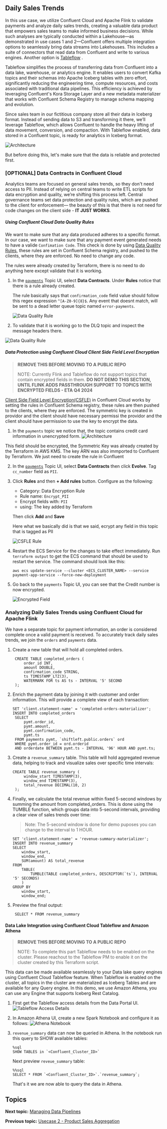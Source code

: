 
## Daily Sales Trends

In this use case, we utilize Confluent Cloud and Apache Flink to validate payments and analyze daily sales trends, creating a valuable data product that empowers sales teams to make informed business decisions. While such analyses are typically conducted within a Lakehouse—as demonstrated in use cases 1 and 2—Confluent offers multiple integration options to seamlessly bring data streams into Lakehouses. This includes a suite of connectors that read data from Confluent and write to various engines. Another option is [Tableflow](https://www.confluent.io/product/tableflow/) .

Tableflow simplifies the process of transferring data from Confluent into a data lake, warehouse, or analytics engine. It enables users to convert Kafka topics and their schemas into Apache Iceberg tables with zero effort, significantly reducing the engineering time, compute resources, and costs associated with traditional data pipelines. This efficiency is achieved by leveraging Confluent's Kora Storage Layer and a new metadata materializer that works with Confluent Schema Registry to manage schema mapping and evolution.

Since sales team in our fictitious company store all their data in Iceberg format. Instead of sending data to S3 and transforming it there, we’ll leverage Tableflow, which allows Confluent to handle the heavy lifting of data movement, conversion, and compaction. With Tableflow enabled, data stored in a Confluent topic, is ready for analytics in Iceberg format.

![Architecture](./assets/usecase3.png)


But before doing this, let's make sure that the data is reliable and protected first.

### **[OPTIONAL] Data Contracts in Confluent Cloud**

Analytics teams are focused on general sales trends, so they don't need access to PII. Instead of relying on central teams to write ETL scripts for data encryption and quality, we’re shifting this process left. Central governance teams set data protection and quality rules, which are pushed to the client for enforcement— the beauty of this is that there is not need for code changes on the client side - **IT JUST WORKS**.

##### **Using Confluent Cloud Data Quality Rules**

We want to make sure that any data produced adheres to a specific format. In our case, we want to make sure that any payment event generated needs to have a valide `Confimation Code`. This check is done by using [Data Quality Rules](https://docs.confluent.io/cloud/current/sr/fundamentals/data-contracts.html#data-quality-rules), these rules are set in Confluent Schema registry, and pushed to the clients, where they are enforced. No need to change any code.

The rules were already created by Terraform, there is no need to do anything here except validate that it is working.

1. In the [`payments`](https://confluent.cloud/go/topics) Topic UI, select **Data Contracts**. Under **Rules** notice that there is a rule already created.
   
   The rule basically says that `confirmation_code` field value should follow this regex expression `^[A-Z0-9]{8}$`. Any event that doesnt match, will be sent to a dead letter queue topic named `error-payments`.

   ![Data Quality Rule](./assets/usecase3_dqr.png)

2. To validate that it is working go to the DLQ topic and inspect the message headers there.
   
![Data Quality Rule](./assets/usecase3_msgdlq.png)


##### **Data Protection using Confluent Cloud Client Side Field Level Encryption**

>**REMOVE THIS BEFORE MOVING TO A PUBLIC REPO** 
>
>NOTE: Currently Flink and Tableflow do not support topics that contain encrypted fields in them. **DO NOT DEMO THIS SECTION, UNTIL FLINK ADDS PASSTHROUGH SUPPORT TO TOPICS WITH ENCRYPTED FIELDS - ETA Q4 2024**

[Client Side Field Level Encryption(CSFLE)](https://docs.confluent.io/cloud/current/security/encrypt/csfle/client-side.html) in Confluent Cloud works by setting the rules in Confluent Schema registry, these rules are then pushed to the clients, where they are enforced. The symmetric key is created in providor and the client should have necessary permissi the providor and the client should have permission to use the key to encrypt the data.

1. In the `payments` topic we notice that, the topic contains credit card information in unencrypted form.
    ![Architecture](./assets/usecase3_msg.png)

This field should be encrypted, the Symmetric Key was already created by the Terraform in AWS KMS. The key ARN was also immported to Confluent by Terraform. We just need to create the rule in Confluent
   
2. In the [`payments`](    
   https://confluent.cloud/go/topics) Topic UI, select **Data Contracts** then click **Evolve**. Tag `cc_number` field as `PII`.
   
2. Click **Rules** and then **+ Add rules** button. Configure as the following:
   * Category: Data Encryption Rule
   * Rule name: `Encrypt_PII`
   * Encrypt fields with: `PII`
   * using: The key added by Terraform
  
    Then click **Add** and **Save**

    Here what we basically did is that we said, ecrypt any field in this topic that is tagged as PII

    ![CSFLE Rule](./assets/usecase3_rule.png)
4. Restart the ECS Service for the changes to take effect immediately. Run ```terraform output``` to get the ECS command that should be used to restart the service. The command should look like this:
   ```
   aws ecs update-service --cluster <ECS_CLUSTER_NAME> --service payment-app-service --force-new-deployment
   ```
5. Go back to the `payments` Topic UI, you can see that the Credit number is now encrypted.

    ![Encrypted Field](./assets/usecase3_msgenc.png)


### **Analyzing Daily Sales Trends using Confluent Cloud for Apache Flink**


We have a separate topic for payment information, an order is considered complete once a valid payment is received. To accurately track daily sales trends, we join the ```orders``` and ```payments``` data.


1. Create a new table that will hold all completed orders.
   ```
    CREATE TABLE completed_orders (
        order_id INT,
        amount DOUBLE,
        confirmation_code STRING,
        ts TIMESTAMP_LTZ(3),
        WATERMARK FOR ts AS ts - INTERVAL '5' SECOND
    );
   ```
2. Enrich the payment data by joining it with customer and order information. This will provide a complete view of each transaction:
   ```
   SET 'client.statement-name' = 'completed-orders-materializer';
   INSERT INTO completed_orders
    SELECT 
        pymt.order_id,
        pymt.amount, 
        pymt.confirmation_code, 
        pymt.ts
    FROM payments pymt, `shiftleft.public.orders` ord 
    WHERE pymt.order_id = ord.orderid
    AND orderdate BETWEEN pymt.ts - INTERVAL '96' HOUR AND pymt.ts;
   ```

3. Create a ```revenue_summary``` table. This table will hold aggregated revenue data, helping to track and visualize sales over specific time intervals:
   ```
   CREATE TABLE revenue_summary (
        window_start TIMESTAMP(3),
        window_end TIMESTAMP(3),
        total_revenue DECIMAL(10, 2)
    );

   ```

4. Finally, we calculate the total revenue within fixed 5-second windows by summing the amount from completed_orders. This is done using the TUMBLE function, which groups data into 5-second intervals, providing a clear view of sales trends over time:
   >Note: The 5-second window is done for demo puposes you can change to the interval to 1 HOUR.

    ```
    SET 'client.statement-name' = 'revenue-summary-materializer';
    INSERT INTO revenue_summary
    SELECT 
        window_start, 
        window_end, 
        SUM(amount) AS total_revenue
    FROM 
        TABLE(
            TUMBLE(TABLE completed_orders, DESCRIPTOR(`ts`), INTERVAL '5' SECONDS)
        )
    GROUP BY 
        window_start, 
        window_end;

    ```

5. Preview the final output:
    ```
     SELECT * FROM revenue_summary
    ```

#### **Data Lake Integration using Confluent Cloud Tableflow and Amazon Athena**

>**REMOVE THIS BEFORE MOVING TO A PUBLIC REPO** 
>
>NOTE: To complete this part Tableflow needs to be enabled on the cluster. Please reachout to the Tableflow PM to enable it on the cluster created by this Terraform script.

This data can be made available seamlessly to your Data lake query engines using Confluent Cloud Tableflow feature. When Tableflow is enabled on the cluster, all topics in the cluster are materialized as Iceberg Tables and are available for any Query engine. In this demo, we use Amazon Athena, you can use any Engine that supports Iceberg Rest Catalog.

1. First get the Tableflow access details from the Data Portal UI.
   ![Tableflow Access Details](./assets/usecase3_tableflow.png)

2. In Amazon Athena UI, create a new Spark Notebook and configure it as follows:
   ![Athena Notebook](./assets/usecase3_notebook.png)

3. `revenue_summary` data can now be queried in Athena. In the notebook run this query to SHOW available tables:
   ```
   %sql
   SHOW TABLES in `<Confluent_Cluster_ID>`
   ```

   Next preview `reveue_summary` table:

   ```
   %%sql
   SELECT * FROM `<Confluent_Cluster_ID>`.`revenue_summary`;
   ```

   That's it we are now able to query the data in Athena.
## Topics

**Next topic:** [Managing Data Pipelines](../Usecase4/USECASE4-README.md)

**Previous topic:** [Usecase 2 - Product Sales Aggregation](../Usecase2/USECASE2-README.md)


